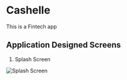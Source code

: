 # Cashelle 
This is a Fintech app

## Application Designed Screens

1. Splash Screen
   
![Splash Screen](https://github.com/user-attachments/assets/e172d963-f6ef-4855-b6f4-fb5e2b9940d8)
